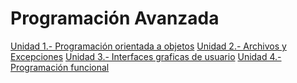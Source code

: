 # Programación Avanzada

[Unidad 1.- Programación orientada a objetos](https://github.com/danielasanchez/Programacion_Avanzada/tree/master/Unidad%201)
[Unidad 2.- Archivos y Excepciones](https://github.com/danielasanchez/Programacion_Avanzada/tree/master/Unidad%202)
[Unidad 3.- Interfaces graficas de usuario](https://github.com/danielasanchez/Programacion_Avanzada/tree/master/Unidad%203)
[Unidad 4.- Programación funcional](https://github.com/danielasanchez/Programacion_Avanzada/tree/master/Unidad%204)